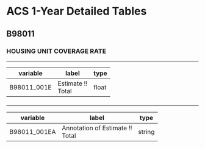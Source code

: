 # ACS 1-Year Detailed Tables

## B98011

### HOUSING UNIT COVERAGE RATE

___

| variable | label | type |
| ----- | ----- | ----- |
| B98011_001E | Estimate !!<br>Total | float |
### 

___

| variable | label | type |
| ----- | ----- | ----- |
| B98011_001EA | Annotation of Estimate !!<br>Total | string |

